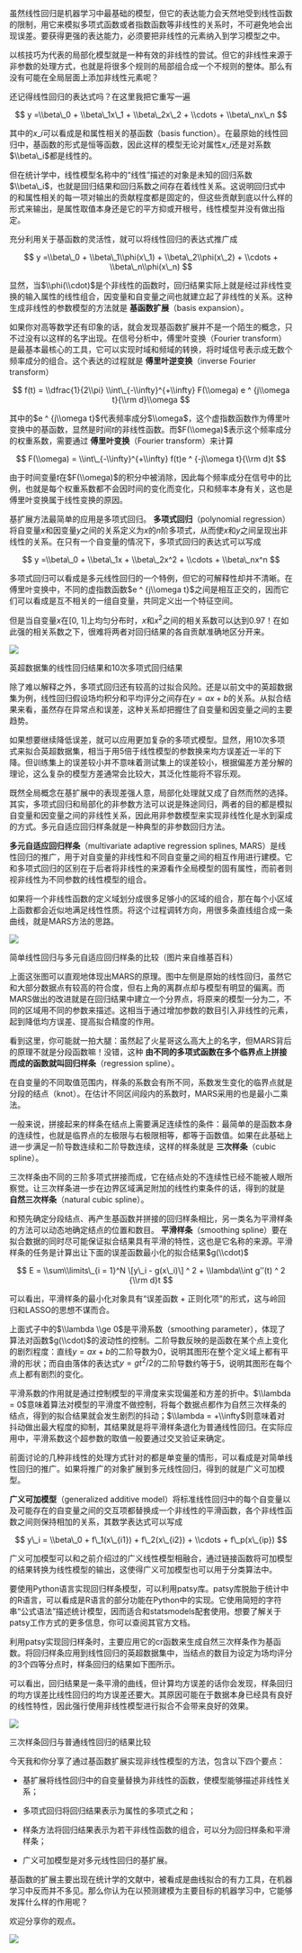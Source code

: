 虽然线性回归是机器学习中最基础的模型，但它的表达能力会天然地受到线性函数的限制，用它来模拟多项式函数或者指数函数等非线性的关系时，不可避免地会出现误差。要获得更强的表达能力，必须要把非线性的元素纳入到学习模型之中。

以核技巧为代表的局部化模型就是一种有效的非线性的尝试。但它的非线性来源于非参数的处理方式，也就是将很多个规则的局部组合成一个不规则的整体。那么有没有可能在全局层面上添加非线性元素呢？

还记得线性回归的表达式吗？在这里我把它重写一遍

$$ y =\\beta\_0 + \\beta\_1x\_1 + \\beta\_2x\_2 + \\cdots + \\beta\_nx\_n $$

其中的$x\_i$可以看成是和属性相关的基函数（basis function）。在最原始的线性回归中，基函数的形式是恒等函数，因此这样的模型无论对属性$x\_i$还是对系数$\\beta\_i$都是线性的。

但在统计学中，线性模型名称中的“线性”描述的对象是未知的回归系数$\\beta\_i$，也就是回归结果和回归系数之间存在着线性关系。这说明回归式中的和属性相关的每一项对输出的贡献程度都是固定的，但这些贡献到底以什么样的形式来输出，是属性取值本身还是它的平方抑或开根号，线性模型并没有做出指定。

充分利用关于基函数的灵活性，就可以将线性回归的表达式推广成

$$ y =\\beta\_0 + \\beta\_1\\phi(x\_1) + \\beta\_2\\phi(x\_2) + \\cdots + \\beta\_n\\phi(x\_n) $$

显然，当$\\phi(\\cdot)$是个非线性的函数时，回归结果实际上就是经过非线性变换的输入属性的线性组合，因变量和自变量之间也就建立起了非线性的关系。这种生成非线性的参数模型的方法就是 **基函数扩展**（basis expansion）。

如果你对高等数学还有印象的话，就会发现基函数扩展并不是一个陌生的概念，只不过没有以这样的名字出现。在信号分析中，傅里叶变换（Fourier transform）是最基本最核心的工具，它可以实现时域和频域的转换，将时域信号表示成无数个频率成分的组合。这个表达的过程就是 **傅里叶逆变换**（inverse Fourier transform）

$$ f(t) = \\dfrac{1}{2\\pi} \\int\_{-\\infty}^{+\\infty} F(\\omega) e ^ {j\\omega t}{\\rm d}\\omega $$

其中的$e ^ {j\\omega t}$代表频率成分$\\omega$，这个虚指数函数作为傅里叶变换中的基函数，显然是时间$t$的非线性函数。而$F(\\omega)$表示这个频率成分的权重系数，需要通过 **傅里叶变换**（Fourier transform）来计算

$$ F(\\omega) = \\int\_{-\\infty}^{+\\infty} f(t)e ^ {-j\\omega t}{\\rm d}t $$

由于时间变量$t$在$F(\\omega)$的积分中被消除，因此每个频率成分在信号中的比例，也就是每个权重系数都不会因时间的变化而变化，只和频率本身有关，这也是傅里叶变换属于线性变换的原因。

基扩展方法最简单的应用是多项式回归。 **多项式回归**（polynomial regression）将自变量$x$和因变量$y$之间的关系定义为$x$的$n$阶多项式，从而使$x$和$y$之间呈现出非线性的关系。在只有一个自变量的情况下，多项式回归的表达式可以写成

$$ y =\\beta\_0 + \\beta\_1x + \\beta\_2x^2 + \\cdots + \\beta\_nx^n $$

多项式回归可以看成是多元线性回归的一个特例，但它的可解释性却并不清晰。在傅里叶变换中，不同的虚指数函数$e ^ {j\\omega t}$之间是相互正交的，因而它们可以看成是互不相关的一组自变量，共同定义出一个特征空间。

但是当自变量$x$在\[0, 1\]上均匀分布时，$x$和$x ^ 2$之间的相关系数可以达到0.97！在如此强的相关系数之下，很难将两者对回归结果的各自贡献准确地区分开来。

![](https://static001.geekbang.org/resource/image/13/09/13ef8ba4deea16d06b9d49d1b6e47a09.png?wh=640*480)

英超数据集的线性回归结果和10次多项式回归结果

除了难以解释之外，多项式回归还有较高的过拟合风险。还是以前文中的英超数据集为例，线性回归假设场均积分和平均评分之间存在$y = ax + b$的关系。从拟合结果来看，虽然存在异常点和误差，这种关系却把握住了自变量和因变量之间的主要趋势。

如果想要继续降低误差，就可以应用更加复杂的多项式模型。显然，用10次多项式来拟合英超数据集，相当于用5倍于线性模型的参数换来均方误差近一半的下降。但训练集上的误差较小并不意味着测试集上的误差较小，根据偏差方差分解的理论，这么复杂的模型方差通常会比较大，其泛化性能将不容乐观。

既然全局概念在基扩展中的表现差强人意，局部化处理就又成了自然而然的选择。其实，多项式回归和局部化的非参数方法可以说是殊途同归，两者的目的都是模拟自变量和因变量之间的非线性关系，因此用非参数模型来实现非线性化是水到渠成的方式。多元自适应回归样条就是一种典型的非参数回归方法。

**多元自适应回归样条**（multivariate adaptive regression splines, MARS）是线性回归的推广，用于对自变量的非线性和不同自变量之间的相互作用进行建模。它和多项式回归的区别在于后者将非线性的来源看作全局模型的固有属性，而前者则视非线性为不同参数的线性模型的组合。

如果将一个非线性函数的定义域划分成很多足够小的区域的组合，那在每个小区域上函数都会近似地满足线性性质。将这个过程调转方向，用很多条直线组合成一条曲线，就是MARS方法的思路。

![](https://static001.geekbang.org/resource/image/df/87/df95ba0cecf5a300beb3808d29d82e87.png?wh=1789*868)

简单线性回归与多元自适应回归样条的比较（图片来自维基百科）

上面这张图可以直观地体现出MARS的原理。图中左侧是原始的线性回归，虽然它和大部分数据点有较高的符合度，但右上角的离群点却与模型有明显的偏离。而MARS做出的改进就是在回归结果中建立一个分界点，将原来的模型一分为二，不同的区域用不同的参数来描述。这相当于通过增加参数的数目引入非线性的元素，起到降低均方误差、提高拟合精度的作用。

看到这里，你可能就一拍大腿：虽然起了火星哥这么高大上的名字，但MARS背后的原理不就是分段函数嘛！没错，这种 **由不同的多项式函数在多个临界点上拼接而成的函数就叫回归样条**（regression spline）。

在自变量的不同取值范围内，样条的系数会有所不同，系数发生变化的临界点就是分段的结点（knot）。在估计不同区间段内的系数时，MARS采用的也是最小二乘法。

一般来说，拼接起来的样条在结点上需要满足连续性的条件：最简单的是函数本身的连续性，也就是临界点的左极限与右极限相等，都等于函数值。如果在此基础上进一步满足一阶导数连续和二阶导数连续，这样的样条就是 **三次样条**（cubic spline）。

三次样条由不同的三阶多项式拼接而成，它在结点处的不连续性已经不能被人眼所察觉。让三次样条进一步在边界区域满足附加的线性约束条件的话，得到的就是 **自然三次样条**（natural cubic spline）。

和预先确定分段结点、再产生基函数并拼接的回归样条相比，另一类名为平滑样条的方法可以动态地确定结点的位置和数目。 **平滑样条**（smoothing spline）要在拟合数据的同时尽可能保证拟合结果具有平滑的特性，这也是它名称的来源。平滑样条的任务是计算出让下面的误差函数最小化的拟合结果$g(\\cdot)$

$$ E = \\sum\\limits\_{i = 1}^N \[y\_i - g(x\_i)\] ^ 2 + \\lambda\\int g’’(t) ^ 2 {\\rm d}t $$

可以看出，平滑样条的最小化对象具有“误差函数 \+ 正则化项”的形式，这与岭回归和LASSO的思想不谋而合。

上面式子中的$\\lambda \\ge 0$是平滑系数（smoothing parameter），体现了算法对函数$g(\\cdot)$的波动性的控制。二阶导数反映的是函数在某个点上变化的剧烈程度：直线$y = ax + b$的二阶导数为0，说明其图形在整个定义域上都有平滑的形状；而自由落体的表达式$y = gt ^ 2 / 2$的二阶导数约等于5，说明其图形在每个点上都有剧烈的变化。

平滑系数的作用就是通过控制模型的平滑度来实现偏差和方差的折中。$\\lambda = 0$意味着算法对模型的平滑度不做控制，将每个数据点都作为自然三次样条的结点，得到的拟合结果就会发生剧烈的抖动；$\\lambda = +\\infty$则意味着对抖动做出最大程度的抑制，其结果就是将平滑样条退化为普通线性回归。在实际应用中，平滑系数这个超参数的取值一般要通过交叉验证来确定。

前面讨论的几种非线性的处理方式针对的都是单变量的情形，可以看成是对简单线性回归的推广。如果将推广的对象扩展到多元线性回归，得到的就是广义可加模型。

**广义可加模型**（generalized additive model）将标准线性回归中的每个自变量以及可能存在的自变量之间的交互项都替换成一个非线性的平滑函数，各个非线性函数之间则保持相加的关系，其数学表达式可以写成

$$ y\_i = \\beta\_0 + f\_1(x\_{i1}) + f\_2(x\_{i2}) + \\cdots + f\_p(x\_{ip}) $$

广义可加模型可以和之前介绍过的广义线性模型相融合，通过链接函数将可加模型的结果转换为线性模型的输出，这使得广义可加模型也可以用于分类算法中。

要使用Python语言实现回归样条模型，可以利用patsy库。patsy库脱胎于统计中的R语言，可以看成是R语言的部分功能在Python中的实现。它使用简短的字符串“公式语法”描述统计模型，因而适合和statsmodels配套使用。想要了解关于patsy工作方式的更多信息，你可以查阅其官方文档。

利用patsy实现回归样条时，主要应用它的cr函数来生成自然三次样条作为基函数。将回归样条应用到线性回归的英超数据集中，当结点的数目为设定为场均评分的3个四等分点时，样条回归的结果如下图所示。

可以看出，回归结果是一条平滑的曲线，但计算均方误差的话你会发现，样条回归的均方误差比线性回归的均方误差还要大。其原因可能在于数据本身已经具有良好的线性特性，因此强行使用非线性模型进行拟合不会带来良好的效果。

![](https://static001.geekbang.org/resource/image/e0/cd/e09bdf38d7447dfc81c3b67e88293ecd.png?wh=640*480)

三次样条回归与普通线性回归的结果比较

今天我和你分享了通过基函数扩展实现非线性模型的方法，包含以下四个要点：

- 基扩展将线性回归中的自变量替换为非线性的函数，使模型能够描述非线性关系；

- 多项式回归将回归结果表示为属性的多项式之和；

- 样条方法将回归结果表示为若干非线性函数的组合，可以分为回归样条和平滑样条；

- 广义可加模型是对多元线性回归的基扩展。


基函数的扩展主要出现在统计学的文献中，被看成是曲线拟合的有力工具，在机器学习中反而并不多见。那么你认为在以预测建模为主要目标的机器学习中，它能够发挥什么样的作用呢？

欢迎分享你的观点。

![](https://static001.geekbang.org/resource/image/f2/13/f2bb0f0fac876ee534b134b1ac067113.jpg?wh=2379*2300)